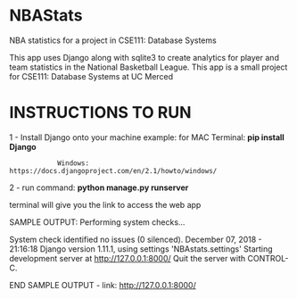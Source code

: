 # NBAStats
NBA statistics for a project in CSE111: Database Systems

This app uses Django along with sqlite3 to create analytics for player and team statistics in the National Basketball League.
This app is a small project for CSE111: Database Systems at UC Merced


# INSTRUCTIONS TO RUN

1 - Install Django onto your machine
example: 
                for MAC Terminal: **pip install Django**
                
                Windows: https://docs.djangoproject.com/en/2.1/howto/windows/
                

2 - run command:  **python manage.py runserver**

terminal will give you the link to access the web app

SAMPLE OUTPUT:
Performing system checks...

System check identified no issues (0 silenced).
December 07, 2018 - 21:16:18
Django version 1.11.1, using settings 'NBAstats.settings'
Starting development server at http://127.0.0.1:8000/
Quit the server with CONTROL-C.

END SAMPLE OUTPUT - link: http://127.0.0.1:8000/
